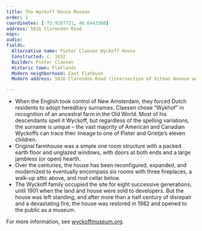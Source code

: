 ```yaml
---
title: The Wyckoff House Museum
order: 1
coordinates: [-73.9207731, 40.6443368]
address: 5816 Clarendon Road
maps:
audio:
fields:
  Alternative name: Pieter Claesen Wyckoff House
  Constructed: c. 1652
  Builder: Pieter Claesen
  Historic town: Flatlands
  Modern neighborhood: East Flatbush
  Modern address: 5816 Clarendon Road (intersection of Ditmas Avenue and Ralph Avenue)

---
```


- When the English took control of New Amsterdam, they forced Dutch residents to adopt hereditary surnames. Claesen chose “Wykhof” in recognition of an ancestral farm in the Old World. Most of his descendants spell it Wyckoff, but regardless of the spelling variations, the surname is unique – the vast majority of American and Canadian Wyckoffs can trace their lineage to one of Pieter and Grietje’s eleven children.
- Original farmhouse was a simple one room structure with a packed earth floor and unglazed windows, with doors at both ends and a large jambless (or open) hearth.
- Over the centuries, the house has been reconfigured, expanded, and modernized to eventually encompass six rooms with three fireplaces, a walk-up attic above, and root cellar below.
- The Wyckoff family occupied the site for eight successive generations, until 1901 when the land and house were sold to developers. But the house was left standing, and after more than a half century of disrepair and a devastating fire, the house was restored in 1982 and opened to the public as a museum.

For more information, see [wyckoffmuseum.org](http://wyckoffmuseum.org/about/history).
